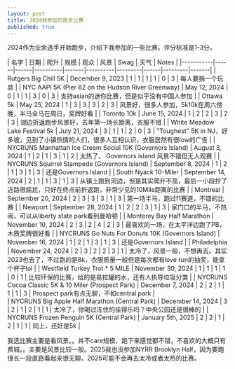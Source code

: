 ```yaml
---
layout: post
title: 2024我参加的跑步比赛
published: true
---
```


2024作为业余选手开始跑步，介绍下我参加的一些比赛。评分标准是1-3分。

| 名字 | 日期 | 爬升 | 规模 | 观众 | 风景 | Swag | 天气 | Notes |
|-----------|------|------|----------|-------|----------|---------|------|---------|-------|
| Rutgers Big Chill 5K | December 9, 2023 | 1 | 1 | 1 | 1 | 0 | 3 | 每人要捐一个玩具 |
| NYC AAPI 5K (Pier 62 on the Hudson River Greenway) | May 12, 2024 | 0 | 1 | 1 | 3 | 0 | 3 | 支持asian的迷你比赛，但是似乎没有中国人参加 |
| Ottawa 5k | May 25, 2024 | 1 | 3 | 3 | 3 | 2 | 3 | 风景好，很多人参加，5k10k在周六傍晚，半马全马在周日，奖牌好看 |
| Toronto 10k | June 15, 2024 | 1 | 2 | 2 | 3 | 2 | 3 | 湖边折返跑步风景好，去年第一场长距离，衣服不错 |
| White Meadow Lake Festival 5k | July 21, 2024 | 3 | 1 | 1 | 2 | 0 | 3 | "Toughest" 5K in NJ，好多坡，见到了小镇热情的人们，很多人互相认识，衣服居然有很low的广告 |
| NYCRUNS Manhattan Ice Cream Social 10K (Governors Island) | August 3, 2024 | 1 | 2 | 1 | 3 | 1 | 2 | 太热了， Governors island 风景不错但无人观赛 |
| NYCRUNS Squirrel Stampede (Governors Island) | September 8, 2024 | 1 | 2 | 1 | 3 | 1 | 3 | 还是Governors Island |
| South Nyack 10-Miler | September 14, 2024 | 2 | 1 | 1 | 3 | 1 | 3 | 从镇上跑到河边，但是其实爬升不高，最后一小段抄了近路很尴尬，只好在终点前折返跑，非常少见的10Mile距离的比赛 |
| Montreal | September 20, 2024 | 2 | 3 | 3 | 3 | 1 | 3 | 第一场半马，跑过f1赛道，不错的比赛 |
| Newport | September 28, 2024 | 1 | 2 | 2 | 3 | 1 | 3 | 家门口的半马，不热闹，可以从liberty state park看到曼哈顿 |
| Monterey Bay Half Marathon | November 10, 2024 | 2 | 3 | 2 | 4 | 2 | 3 | 最喜欢的一场，在太平洋边跑了PB，木质奖牌很好看 |
| NYCRUNS Go Nuts For Donuts 10K (Governors Island) | November 16, 2024 | 1 | 2 | 1 | 3 | 1 | 3 | 还是Governors Island | 
| Philadelphia | November 24, 2024 | 2 | 3 | 2 | 2 | 3 | 1 | 太冷了，风景一般，不想再去。其实2023也去了，不过跑的是8k，衣服质量一般但是每次都有love run的抽奖，能拿个杯子lol |
| Westfield Turkey Trot * 5 MILE | November 30, 2024 | 1 | 1 | 1 | 1 | 0 | 1 | 比较环保的比赛，给的是易拉罐的水，还有人执导垃圾分类 |
| NYCRUNS Cocoa Classic 5K & 10 Miler (Prospect Park) | December 7, 2024 | 2 | 2 | 1 | 1 | 1 | 3 | Prospect park有点无聊，不如central park |                             
| NYCRUNS Big Apple Half Marathon (Central Park) | December 14, 2024 | 3 | 2 | 1 | 2 | 1 | 1 | 太冷了，你喝过冻住的佳得乐吗？中央公园还是很棒的 |
| NYCRUNS Frozen Penguin 5K (Central Park) | January 5th, 2025 | 2 | 2 | 1 | 2 | 1 | 1 | 同上，还好是5k |

我选比赛主要是看风景。。并不care规模，跑下来感觉都不错，不喜欢的大概只有费城。。主要是风景比较一般。2025我也没参加NYRR Brooklyn Half，因为要跑很长一段直路看起来很无聊。2025可能不会再去太冷或者太热的比赛。
